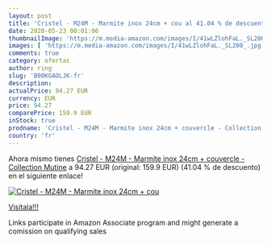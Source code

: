 ```yaml
---
layout: post
title: 'Cristel - M24M - Marmite inox 24cm + cou al 41.04 % de descuento'
date: 2020-05-23 00:01:06
thumbnailImage: 'https://m.media-amazon.com/images/I/41wLZlohFaL._SL200_.jpg'
images: [ 'https://m.media-amazon.com/images/I/41wLZlohFaL._SL200_.jpg' ]
comments: true
category: ofertas
author: ring
slug: 'B00KGAOLJK-fr'
description:
actualPrice: 94.27 EUR
currency: EUR
price: 94.27
comparePrice: 159.9 EUR
inStock: true
prodname: 'Cristel - M24M - Marmite inox 24cm + couvercle - Collection Mutine'
country: 'fr'
---
```


Ahora mismo tienes [Cristel - M24M - Marmite inox 24cm + couvercle - Collection Mutine](https://www.amazon.fr/dp/B00KGAOLJK/?tag=tolees0d-21) a 94.27 EUR (original: 159.9 EUR) (41.04 %  de descuento) en el siguiente enlace!

[![Cristel - M24M - Marmite inox 24cm + cou](https://m.media-amazon.com/images/I/41wLZlohFaL._SL200_.jpg)](https://www.amazon.fr/dp/B00KGAOLJK/?tag=tolees0d-21)

[Visítala!!!](https://www.amazon.fr/dp/B00KGAOLJK/?tag=tolees0d-21)

Links participate in Amazon Associate program and might generate a comission on qualifying sales
